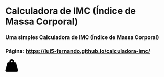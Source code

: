 # Calculadora de IMC (Índice de Massa Corporal)
### Uma simples Calculadora de IMC (Índice de Massa Corporal)
### Página: https://lui5-fernando.github.io/calculadora-imc/
<div>
  <img src="assets/img/weight.svg" 
  width="40">
</div>

